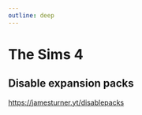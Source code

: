 ```yaml
---
outline: deep
---
```


# The Sims 4

## Disable expansion packs

<https://jamesturner.yt/disablepacks>
